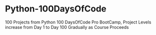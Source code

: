 # Python-100DaysOfCode
100 Projects from Python 100 DaysOfCode Pro BootCamp,
Project Levels increase from Day 1 to Day 100 Gradually as Course Proceeds
